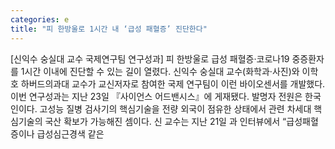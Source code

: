 ```yaml
---
categories: e
title: "피 한방울로 1시간 내 ‘급성 패혈증’ 진단한다"
---
```

[신익수 숭실대 교수 국제연구팀 연구성과] 피 한방울로 급성 패혈증·코로나19 중증환자를 1시간 이내에 진단할 수 있는 길이 열렸다. 신익수 숭실대 교수(화학과·사진)와 이학호 하버드의과대 교수가 교신저자로 참여한 국제 연구팀이 이런 바이오센서를 개발했다. 이번 연구성과는 지난 23일 『사이언스 어드밴시스』에 게재됐다. 발명자 전원은 한국인이다. 고성능 질병 검사기의 핵심기술을 전량 외국이 점유한 상태에서 관련 차세대 핵심기술의 국산 확보가 가능해진 셈이다. 신 교수는 지난 21일 과 인터뷰에서 “급성패혈증이나 급성심근경색 같은